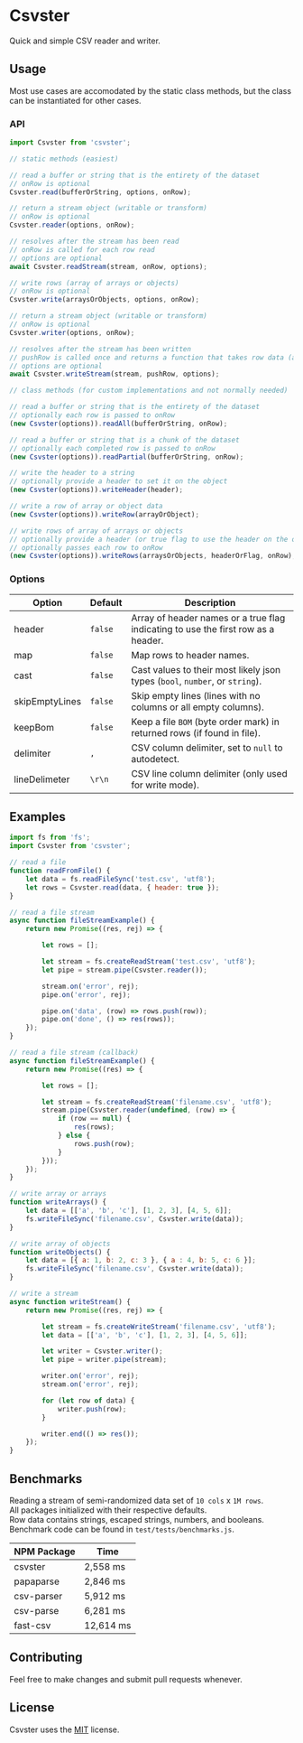 # Csvster

Quick and simple CSV reader and writer.

## Usage

Most use cases are accomodated by the static class methods, but the class can be instantiated for other cases.

### API

```js
import Csvster from 'csvster';

// static methods (easiest)

// read a buffer or string that is the entirety of the dataset
// onRow is optional
Csvster.read(bufferOrString, options, onRow);

// return a stream object (writable or transform)
// onRow is optional
Csvster.reader(options, onRow);

// resolves after the stream has been read
// onRow is called for each row read
// options are optional
await Csvster.readStream(stream, onRow, options);

// write rows (array of arrays or objects)
// onRow is optional
Csvster.write(arraysOrObjects, options, onRow);

// return a stream object (writable or transform)
// onRow is optional
Csvster.writer(options, onRow);

// resolves after the stream has been written
// pushRow is called once and returns a function that takes row data (array or object)
// options are optional
await Csvster.writeStream(stream, pushRow, options);

// class methods (for custom implementations and not normally needed)

// read a buffer or string that is the entirety of the dataset
// optionally each row is passed to onRow
(new Csvster(options)).readAll(bufferOrString, onRow);

// read a buffer or string that is a chunk of the dataset
// optionally each completed row is passed to onRow
(new Csvster(options)).readPartial(bufferOrString, onRow);

// write the header to a string
// optionally provide a header to set it on the object
(new Csvster(options)).writeHeader(header);

// write a row of array or object data
(new Csvster(options)).writeRow(arrayOrObject);

// write rows of array of arrays or objects
// optionally provide a header (or true flag to use the header on the object) to write a header row
// optionally passes each row to onRow
(new Csvster(options)).writeRows(arraysOrObjects, headerOrFlag, onRow);
```

### Options

Option         | Default | Description
---            | ---     | ---
header         | `false` | Array of header names or a true flag indicating to use the first row as a header.
map            | `false` | Map rows to header names.
cast           | `false` | Cast values to their most likely json types (`bool`, `number`, or `string`).
skipEmptyLines | `false` | Skip empty lines (lines with no columns or all empty columns).
keepBom        | `false` | Keep a file `BOM` (byte order mark) in returned rows (if found in file).
delimiter      | `,`     | CSV column delimiter, set to `null` to autodetect.
lineDelimeter  | `\r\n`  | CSV line column delimiter (only used for write mode).

## Examples

```js
import fs from 'fs';
import Csvster from 'csvster';

// read a file
function readFromFile() {
	let data = fs.readFileSync('test.csv', 'utf8');
	let rows = Csvster.read(data, { header: true });
}

// read a file stream
async function fileStreamExample() {
	return new Promise((res, rej) => {

		let rows = [];

		let stream = fs.createReadStream('test.csv', 'utf8');
		let pipe = stream.pipe(Csvster.reader());

		stream.on('error', rej);
		pipe.on('error', rej);

		pipe.on('data', (row) => rows.push(row));
		pipe.on('done', () => res(rows));
	});
}

// read a file stream (callback)
async function fileStreamExample() {
	return new Promise((res) => {

		let rows = [];

		let stream = fs.createReadStream('filename.csv', 'utf8');
		stream.pipe(Csvster.reader(undefined, (row) => {
			if (row == null) {
				res(rows);
			} else {
				rows.push(row);
			}
		}));
	});
}

// write array or arrays
function writeArrays() {
	let data = [['a', 'b', 'c'], [1, 2, 3], [4, 5, 6]];
	fs.writeFileSync('filename.csv', Csvster.write(data));
}

// write array of objects
function writeObjects() {
	let data = [{ a: 1, b: 2, c: 3 }, { a : 4, b: 5, c: 6 }];
	fs.writeFileSync('filename.csv', Csvster.write(data));
}

// write a stream
async function writeStream() {
	return new Promise((res, rej) => {

		let stream = fs.createWriteStream('filename.csv', 'utf8');
		let data = [['a', 'b', 'c'], [1, 2, 3], [4, 5, 6]];

		let writer = Csvster.writer();
		let pipe = writer.pipe(stream);

		writer.on('error', rej);
		stream.on('error', rej);

		for (let row of data) {
			writer.push(row);
		}

		writer.end(() => res());
	});
}
```

## Benchmarks

Reading a stream of semi-randomized data set of `10 cols` x `1M rows`.  
All packages initialized with their respective defaults.  
Row data contains strings, escaped strings, numbers, and booleans.  
Benchmark code can be found in `test/tests/benchmarks.js`.

NPM Package    | Time
---            | ---
csvster        | 2,558 ms
papaparse      | 2,846 ms
csv-parser     | 5,912 ms
csv-parse      | 6,281 ms
fast-csv       | 12,614 ms

## Contributing

Feel free to make changes and submit pull requests whenever.

## License

Csvster uses the [MIT](https://opensource.org/licenses/MIT) license.
